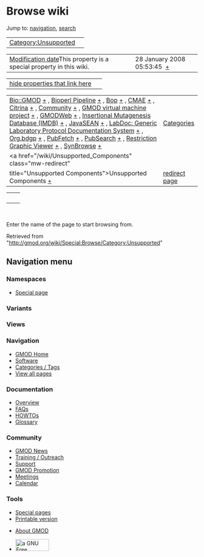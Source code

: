 <div id="mw-page-base" class="noprint">

</div>

<div id="mw-head-base" class="noprint">

</div>

<div id="content" class="mw-body" role="main">

<span id="top"></span>

<div id="mw-js-message" style="display:none;">

</div>



# <span dir="auto">Browse wiki</span>

<div id="bodyContent">

<div id="contentSub">

</div>

<div id="jump-to-nav" class="mw-jump">

Jump to: [navigation](#mw-navigation), [search](#p-search)

</div>

<div id="mw-content-text">

|  |  |
|----|----|
| [Category:Unsupported](/wiki/Category:Unsupported "Category:Unsupported") |  |

|  |  |
|----|----|
| <span class="smw-highlighter" data-type="1" state="inline" data-title="Property"><span class="smwbuiltin">[Modification date](/wiki/Property:Modification_date "Property:Modification date")</span><span class="smwttcontent">This property is a special property in this wiki.</span></span> | <span class="smwb-value">28 January 2008 05:53:45  <span class="smwsearch">[+](/wiki/Special:SearchByProperty/Modification-20date/28-20January-202008-2005:53:45 "Special:SearchByProperty/Modification-20date/28-20January-202008-2005:53:45")</span></span> |

<span id="smw_browse_incoming"></span>

|  |  |
|----|----|
| [hide properties that link here](/mediawiki/index.php?title=Special:Browse&offset=0&dir=out&article=Category%3AUnsupported)  |  |

|  |  |
|----|----|
| <span class="smwb-ivalue">[Bio::GMOD](/wiki/Bio::GMOD "Bio::GMOD") <span class="smwbrowse">[+](/wiki/Special:Browse/Bio::GMOD "Special:Browse/Bio::GMOD")</span></span> , <span class="smwb-ivalue">[Bioperl Pipeline](/wiki/Bioperl_Pipeline "Bioperl Pipeline") <span class="smwbrowse">[+](/wiki/Special:Browse/Bioperl-20Pipeline "Special:Browse/Bioperl-20Pipeline")</span></span> , <span class="smwb-ivalue">[Bop](/wiki/Bop "Bop") <span class="smwbrowse">[+](/wiki/Special:Browse/Bop "Special:Browse/Bop")</span></span> , <span class="smwb-ivalue">[CMAE](/wiki/CMAE "CMAE") <span class="smwbrowse">[+](/wiki/Special:Browse/CMAE "Special:Browse/CMAE")</span></span> , <span class="smwb-ivalue">[Citrina](/wiki/Citrina "Citrina") <span class="smwbrowse">[+](/wiki/Special:Browse/Citrina "Special:Browse/Citrina")</span></span> , <span class="smwb-ivalue">[Community](/wiki/Community "Community") <span class="smwbrowse">[+](/wiki/Special:Browse/Community "Special:Browse/Community")</span></span> , <span class="smwb-ivalue">[GMOD virtual machine project](/wiki/GMOD_virtual_machine_project "GMOD virtual machine project") <span class="smwbrowse">[+](/wiki/Special:Browse/GMOD-20virtual-20machine-20project "Special:Browse/GMOD-20virtual-20machine-20project")</span></span> , <span class="smwb-ivalue">[GMODWeb](/wiki/GMODWeb "GMODWeb") <span class="smwbrowse">[+](/wiki/Special:Browse/GMODWeb "Special:Browse/GMODWeb")</span></span> , <span class="smwb-ivalue">[Insertional Mutagenesis Database (IMDB)](/wiki/Insertional_Mutagenesis_Database_(IMDB) "Insertional Mutagenesis Database (IMDB)") <span class="smwbrowse">[+](/wiki/Special:Browse/Insertional-20Mutagenesis-20Database-20(IMDB) "Special:Browse/Insertional-20Mutagenesis-20Database-20(IMDB)")</span></span> , <span class="smwb-ivalue">[JavaSEAN](/wiki/JavaSEAN "JavaSEAN") <span class="smwbrowse">[+](/wiki/Special:Browse/JavaSEAN "Special:Browse/JavaSEAN")</span></span> , <span class="smwb-ivalue">[LabDoc: Generic Laboratory Protocol Documentation System](/wiki/LabDoc:_Generic_Laboratory_Protocol_Documentation_System "LabDoc: Generic Laboratory Protocol Documentation System") <span class="smwbrowse">[+](/wiki/Special:Browse/LabDoc:-20Generic-20Laboratory-20Protocol-20Documentation-20System "Special:Browse/LabDoc:-20Generic-20Laboratory-20Protocol-20Documentation-20System")</span></span> , <span class="smwb-ivalue">[Org.bdgp](/wiki/Org.bdgp "Org.bdgp") <span class="smwbrowse">[+](/wiki/Special:Browse/Org.bdgp "Special:Browse/Org.bdgp")</span></span> , <span class="smwb-ivalue">[PubFetch](/wiki/PubFetch "PubFetch") <span class="smwbrowse">[+](/wiki/Special:Browse/PubFetch "Special:Browse/PubFetch")</span></span> , <span class="smwb-ivalue">[PubSearch](/wiki/PubSearch "PubSearch") <span class="smwbrowse">[+](/wiki/Special:Browse/PubSearch "Special:Browse/PubSearch")</span></span> , <span class="smwb-ivalue">[Restriction Graphic Viewer](/wiki/Restriction_Graphic_Viewer "Restriction Graphic Viewer") <span class="smwbrowse">[+](/wiki/Special:Browse/Restriction-20Graphic-20Viewer "Special:Browse/Restriction-20Graphic-20Viewer")</span></span> , <span class="smwb-ivalue">[SynBrowse](/wiki/SynBrowse "SynBrowse") <span class="smwbrowse">[+](/wiki/Special:Browse/SynBrowse "Special:Browse/SynBrowse")</span></span> | [Categories](/wiki/Special:Categories "Special:Categories") |
| <span class="smwb-ivalue"><a href="/wiki/Unsupported_Components" class="mw-redirect"
title="Unsupported Components">Unsupported Components</a> <span class="smwbrowse">[+](/wiki/Special:Browse/Unsupported-20Components "Special:Browse/Unsupported-20Components")</span></span> | [redirect page](/wiki/Special:ListRedirects "Special:ListRedirects") |

|     |     |
|-----|-----|
|     |     |

 

Enter the name of the page to start browsing from.  

</div>

<div class="printfooter">

Retrieved from
"<http://gmod.org/wiki/Special:Browse/Category:Unsupported>"

</div>

<div id="catlinks" class="catlinks catlinks-allhidden">

</div>

<div class="visualClear">

</div>

</div>

</div>

<div id="mw-navigation">

## Navigation menu

<div id="mw-head">



<div id="left-navigation">

<div id="p-namespaces" class="vectorTabs" role="navigation"
aria-labelledby="p-namespaces-label">

### Namespaces

- <span id="ca-nstab-special">[Special
  page](/wiki/Special:Browse/Category:Unsupported "This is a special page, you cannot edit the page itself")</span>

</div>

<div id="p-variants" class="vectorMenu emptyPortlet" role="navigation"
aria-labelledby="p-variants-label">

### 

### Variants[](#)

<div class="menu">

</div>

</div>

</div>

<div id="right-navigation">

<div id="p-views" class="vectorTabs emptyPortlet" role="navigation"
aria-labelledby="p-views-label">

### Views

</div>



</div>



</div>

</div>

</div>

<div id="mw-panel">

<div id="p-logo" role="banner">

<a href="/wiki/Main_Page"
style="background-image: url(http://gmod.org/images/GMOD-cogs.png);"
title="Visit the main page"></a>

</div>

<div id="p-Navigation" class="portal" role="navigation"
aria-labelledby="p-Navigation-label">

### Navigation

<div class="body">

- <span id="n-GMOD-Home">[GMOD Home](/wiki/Main_Page)</span>
- <span id="n-Software">[Software](/wiki/GMOD_Components)</span>
- <span id="n-Categories-.2F-Tags">[Categories /
  Tags](/wiki/Categories)</span>
- <span id="n-View-all-pages">[View all
  pages](/wiki/Special:AllPages)</span>

</div>

</div>

<div id="p-Documentation" class="portal" role="navigation"
aria-labelledby="p-Documentation-label">

### Documentation

<div class="body">

- <span id="n-Overview">[Overview](/wiki/Overview)</span>
- <span id="n-FAQs">[FAQs](/wiki/Category:FAQ)</span>
- <span id="n-HOWTOs">[HOWTOs](/wiki/Category:HOWTO)</span>
- <span id="n-Glossary">[Glossary](/wiki/Glossary)</span>

</div>

</div>

<div id="p-Community" class="portal" role="navigation"
aria-labelledby="p-Community-label">

### Community

<div class="body">

- <span id="n-GMOD-News">[GMOD News](/wiki/GMOD_News)</span>
- <span id="n-Training-.2F-Outreach">[Training /
  Outreach](/wiki/Training_and_Outreach)</span>
- <span id="n-Support">[Support](/wiki/Support)</span>
- <span id="n-GMOD-Promotion">[GMOD
  Promotion](/wiki/GMOD_Promotion)</span>
- <span id="n-Meetings">[Meetings](/wiki/Meetings)</span>
- <span id="n-Calendar">[Calendar](/wiki/Calendar)</span>

</div>

</div>

<div id="p-tb" class="portal" role="navigation"
aria-labelledby="p-tb-label">

### Tools

<div class="body">

- <span id="t-specialpages"><a href="/wiki/Special:SpecialPages" accesskey="q"
  title="A list of all special pages [q]">Special pages</a></span>
- <span id="t-print"><a
  href="/mediawiki/index.php?title=Special:Browse/Category:Unsupported&amp;printable=yes"
  rel="alternate" accesskey="p"
  title="Printable version of this page [p]">Printable version</a></span>

</div>

</div>

</div>

</div>

<div id="footer" role="contentinfo">

- <span id="footer-places-about">[About
  GMOD](/wiki/GMOD:About "GMOD:About")</span>

<!-- -->

- <span id="footer-copyrightico">[<img src="http://www.gnu.org/graphics/gfdl-logo-small.png" width="88"
  height="31" alt="a GNU Free Documentation License" />](http://www.gnu.org/licenses/fdl-1.3.html)</span>


<div style="clear:both">

</div>

</div>
